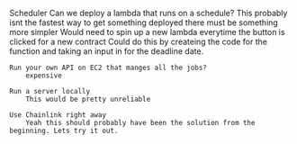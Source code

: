 Scheduler
	Can we deploy a lambda that runs on a schedule?
		This probably isnt the fastest way to get something deployed there must be something more simpler
		Would need to spin up a new lambda everytime the button is clicked for a new contract
		Could do this by createing the code for the function and taking an input in for the deadline date.

	Run your own API on EC2 that manges all the jobs?
		expensive

	Run a server locally
		This would be pretty unreliable 

	Use Chainlink right away
		Yeah this should probably have been the solution from the beginning. Lets try it out.
